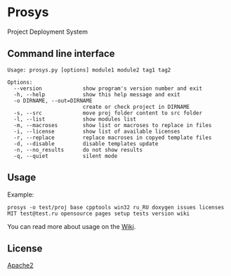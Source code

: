 # Prosys

Project Deployment System

## Command line interface

    Usage: prosys.py [options] module1 module2 tag1 tag2
    
    Options:
      --version             show program's version number and exit
      -h, --help            show this help message and exit
      -o DIRNAME, --out=DIRNAME
                            create or check project in DIRNAME
      -s, --src             move proj folder content to src folder
      -l, --list            show modules list
      -m, --macroses        show list or macroses to replace in files
      -i, --license         show list of available licenses
      -r, --replace         replace macroses in copyed template files
      -d, --disable         disable templates update
      -n, --no_results      do not show results
      -q, --quiet           silent mode

## Usage

Example:

    prosys -o test/proj base cpptools win32 ru_RU doxygen issues licenses MIT test@test.ru opensource pages setup tests version wiki

You can read more about usage on the [Wiki](https://github.com/sigdev2/prosys/wiki).

## License

[Apache2](https://choosealicense.com/licenses/apache-2.0/)
